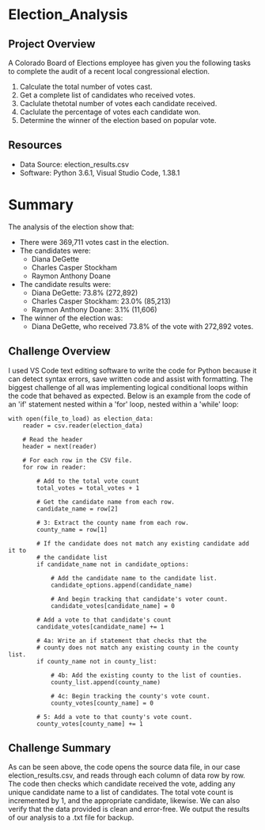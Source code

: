 # Election_Analysis

## Project Overview
A Colorado Board of Elections employee has given you the following tasks to complete the audit of a recent local congressional election.

1. Calculate the total number of votes cast.
2. Get a complete list of candidates who received votes.
3. Caclulate thetotal number of votes each candidate received.
4. Caclulate the percentage of votes each candidate won.
5. Determine the winner of the election based on popular vote.

## Resources
- Data Source: election_results.csv
- Software: Python 3.6.1, Visual Studio Code, 1.38.1

# Summary
The analysis of the election show that:
- There were 369,711 votes cast in the election.
- The candidates were:
    - Diana DeGette
    - Charles Casper Stockham
    - Raymon Anthony Doane
- The candidate results were:
    - Diana DeGette: 73.8% (272,892)
    - Charles Casper Stockham: 23.0% (85,213)
    - Raymon Anthony Doane: 3.1% (11,606)
- The winner of the election was:
    - Diana DeGette, who received 73.8% of the vote with 272,892 votes.
## Challenge Overview
I used VS Code text editing software to write the code for Python because it can detect syntax errors, save written code and assist with formatting.  The biggest challenge of all was implementing logical conditional loops within the code that behaved as expected.  Below is an example from the code of an 'if' statement nested within a 'for' loop, nested within a 'while' loop:
```
with open(file_to_load) as election_data:
    reader = csv.reader(election_data)

    # Read the header
    header = next(reader)

    # For each row in the CSV file.
    for row in reader:

        # Add to the total vote count
        total_votes = total_votes + 1

        # Get the candidate name from each row.
        candidate_name = row[2]

        # 3: Extract the county name from each row.
        county_name = row[1]

        # If the candidate does not match any existing candidate add it to
        # the candidate list
        if candidate_name not in candidate_options:

            # Add the candidate name to the candidate list.
            candidate_options.append(candidate_name)

            # And begin tracking that candidate's voter count.
            candidate_votes[candidate_name] = 0

        # Add a vote to that candidate's count
        candidate_votes[candidate_name] += 1

        # 4a: Write an if statement that checks that the
        # county does not match any existing county in the county list.
        if county_name not in county_list:

            # 4b: Add the existing county to the list of counties.
            county_list.append(county_name)

            # 4c: Begin tracking the county's vote count.
            county_votes[county_name] = 0

        # 5: Add a vote to that county's vote count.
        county_votes[county_name] += 1
```
## Challenge Summary
As can be seen above, the code opens the source data file, in our case election_results.csv, and reads through each column of data row by row.  The code then checks which candidate received the vote, adding any unique candidate name to a list of candidates.  The total vote count is incremented by 1, and the appropriate candidate, likewise.  We can also verify that the data provided is clean and error-free.  We output the results of our analysis to a .txt file for backup.
